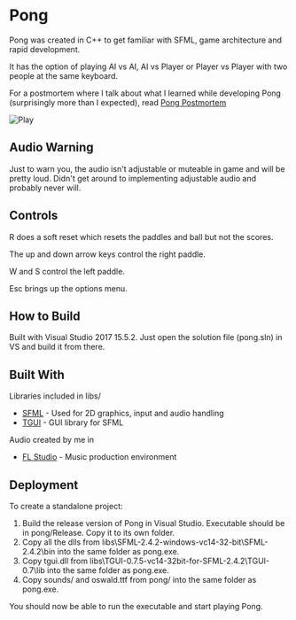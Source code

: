 # Pong
Pong was created in C++ to get familiar with SFML, game architecture and rapid development.

It has the option of playing AI vs AI, AI vs Player or Player vs Player with two people at the same keyboard.

For a postmortem where I talk about what I learned while developing Pong (surprisingly more than I expected), read [Pong Postmortem](http://www.josephcmontgomery.com/blog/postmortem-pong)

![Play](http://www.josephcmontgomery.com/uploads/4/5/8/3/45834621/pong-fixed_orig.gif)

## Audio Warning
Just to warn you, the audio isn't adjustable or muteable in game and will be pretty loud. Didn't get around to implementing adjustable audio and probably never will.

## Controls
R does a soft reset which resets the paddles and ball but not the scores.

The up and down arrow keys control the right paddle.

W and S control the left paddle.

Esc brings up the options menu.

## How to Build
Built with Visual Studio 2017 15.5.2. Just open the solution file (pong.sln) in VS and build it from there. 

## Built With
Libraries included in libs/

* [SFML](https://www.sfml-dev.org/) - Used for 2D graphics, input and audio handling
* [TGUI](https://tgui.eu/) - GUI library for SFML

Audio created by me in
* [FL Studio](https://www.image-line.com/flstudio/) - Music production environment

## Deployment
To create a standalone project:

1. Build the release version of Pong in Visual Studio. Executable should be in pong/Release. Copy it to its own folder.
2. Copy all the dlls from libs\SFML-2.4.2-windows-vc14-32-bit\SFML-2.4.2\bin into the same folder as pong.exe.
3. Copy tgui.dll from libs\TGUI-0.7.5-vc14-32bit-for-SFML-2.4.2\TGUI-0.7\lib into the same folder as pong.exe.
4. Copy sounds/ and oswald.ttf from pong/ into the same folder as pong.exe.

You should now be able to run the executable and start playing Pong.
